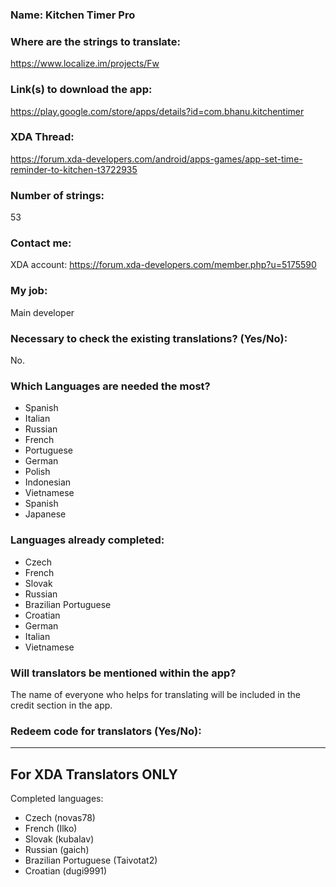<!-- Name of your app -->
### Name: Kitchen Timer Pro

<!-- Provide a public accessible link, where the translation can 
be discussed and improved. (paid platforms are not allowed) -->
### Where are the strings to translate: 
https://www.localize.im/projects/Fw

### Link(s) to download the app: 
https://play.google.com/store/apps/details?id=com.bhanu.kitchentimer

<!-- Optional -->
### XDA Thread:
https://forum.xda-developers.com/android/apps-games/app-set-time-reminder-to-kitchen-t3722935

### Number of strings:
53

<!-- Provide an email address, your account on social networks...-->
### Contact me:
XDA account: https://forum.xda-developers.com/member.php?u=5175590

<!-- Tell us if you are the main developer, community manager, designer,...-->
### My job: 
Main developer

<!-- If you only want to receive translations for untranslated strings only -->
### Necessary to check the existing translations? (Yes/No):
No.

<!-- Optional -->
### Which Languages are needed the most?
* Spanish
* Italian
* Russian
* French
* Portuguese
* German
* Polish
* Indonesian
* Vietnamese
* Spanish
* Japanese

### Languages already completed:
* Czech
* French
* Slovak
* Russian
* Brazilian Portuguese
* Croatian
* German
* Italian
* Vietnamese

<!-- Credits are always appreciated -->
### Will translators be mentioned within the app?
The name of everyone who helps for translating will be included in the credit section in the app.

<!-- Some developers offer redeem codes to thank translators 
and/or to help them to translate strings that are specific to PRO 
features. Please explain how to request one -->
### Redeem code for translators (Yes/No):

***

## For XDA Translators ONLY
Completed languages:
<!-- Add your XDA username next to your language(s) -->
* Czech (novas78)
* French (Ilko)
* Slovak (kubalav)
* Russian (gaich)
* Brazilian Portuguese (Taivotat2)
* Croatian (dugi9991)
